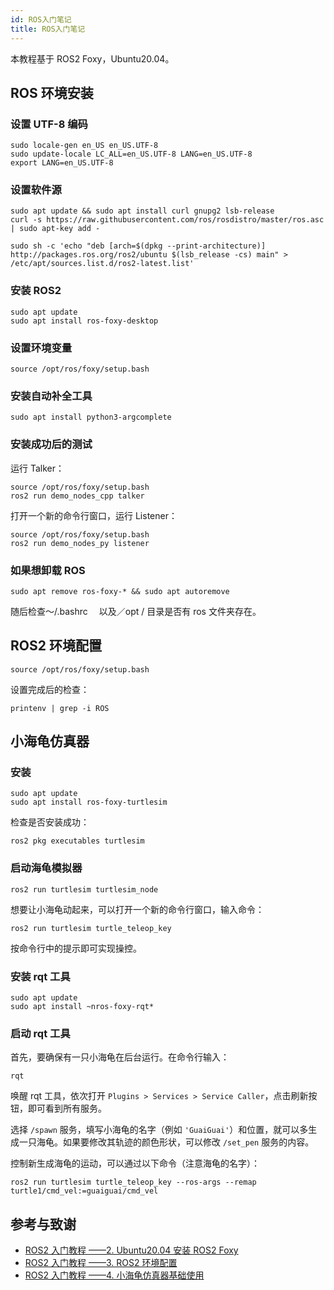 ```yaml
---
id: ROS入门笔记
title: ROS入门笔记
---
```


本教程基于 ROS2 Foxy，Ubuntu20.04。

## ROS 环境安装

### 设置 UTF-8 编码

```shell
sudo locale-gen en_US en_US.UTF-8
sudo update-locale LC_ALL=en_US.UTF-8 LANG=en_US.UTF-8
export LANG=en_US.UTF-8
```

### 设置软件源

```shell
sudo apt update && sudo apt install curl gnupg2 lsb-release
curl -s https://raw.githubusercontent.com/ros/rosdistro/master/ros.asc | sudo apt-key add -
```

```shell
sudo sh -c 'echo "deb [arch=$(dpkg --print-architecture)] http://packages.ros.org/ros2/ubuntu $(lsb_release -cs) main" > /etc/apt/sources.list.d/ros2-latest.list'
```

### 安装 ROS2

```shell
sudo apt update
sudo apt install ros-foxy-desktop
```

### 设置环境变量

```shell
source /opt/ros/foxy/setup.bash
```

### 安装自动补全工具

```shell
sudo apt install python3-argcomplete
```

### 安装成功后的测试

运行 Talker：

```shell
source /opt/ros/foxy/setup.bash
ros2 run demo_nodes_cpp talker
```

打开一个新的命令行窗口，运行 Listener：

```shell
source /opt/ros/foxy/setup.bash
ros2 run demo_nodes_py listener
```

### 如果想卸载 ROS

```shell
sudo apt remove ros-foxy-* && sudo apt autoremove
```

随后检查～/.bashrc 　以及／opt / 目录是否有 ros 文件夹存在。

## ROS2 环境配置

```shell
source /opt/ros/foxy/setup.bash
```

设置完成后的检查：

```shell
printenv | grep -i ROS
```

## 小海龟仿真器

### 安装

```shell
sudo apt update
sudo apt install ros-foxy-turtlesim
```

检查是否安装成功：

```shell
ros2 pkg executables turtlesim
```

### 启动海龟模拟器

```shell
ros2 run turtlesim turtlesim_node
```

想要让小海龟动起来，可以打开一个新的命令行窗口，输入命令：

```shell
ros2 run turtlesim turtle_teleop_key
```

按命令行中的提示即可实现操控。

### 安装 rqt 工具

```shell
sudo apt update
sudo apt install ~nros-foxy-rqt*
```

### 启动 rqt 工具

首先，要确保有一只小海龟在后台运行。在命令行输入：

```shell
rqt
```

唤醒 rqt 工具，依次打开 `Plugins > Services > Service Caller`，点击刷新按钮，即可看到所有服务。

选择 `/spawn` 服务，填写小海龟的名字（例如 `'GuaiGuai'`）和位置，就可以多生成一只海龟。如果要修改其轨迹的颜色形状，可以修改 `/set_pen` 服务的内容。

控制新生成海龟的运动，可以通过以下命令（注意海龟的名字）：

```shell
ros2 run turtlesim turtle_teleop_key --ros-args --remap turtle1/cmd_vel:=guaiguai/cmd_vel
```

## 参考与致谢

- [ROS2 入门教程 ——2. Ubuntu20.04 安装 ROS2 Foxy](https://www.guyuehome.com/10226)
- [ROS2 入门教程 ——3. ROS2 环境配置](https://www.guyuehome.com/10243)
- [ROS2 入门教程 ——4. 小海龟仿真器基础使用](https://www.guyuehome.com/10386)
